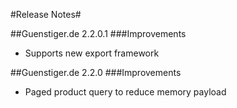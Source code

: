﻿#Release Notes#

##Guenstiger.de 2.2.0.1
###Improvements
* Supports new export framework

##Guenstiger.de 2.2.0
###Improvements
* Paged product query to reduce memory payload